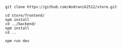 

```
git clone https://github.com/Andranik2512/store.git
```



```
cd store/frontend/
npm install
cd ../backend/
npm install
cd ..

```



```
npm run dev
```

